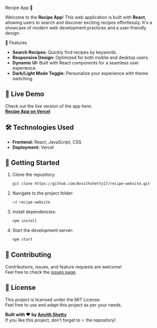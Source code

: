  Recipe App 🍲

Welcome to the **Recipe App**! This web application is built with **React**, allowing users to search and discover exciting recipes effortlessly. It's a showcase of modern web development practices and a user-friendly design.

 🌟 Features

- **Search Recipes:** Quickly find recipes by keywords.
- **Responsive Design:** Optimized for both mobile and desktop users.
- **Dynamic UI:** Built with React components for a seamless user experience.
- **Dark/Light Mode Toggle:** Personalize your experience with theme switching.

## 🔗 Live Demo

Check out the live version of the app here:  
**[Recipe App on Vercel](https://vercel.com/anvith-shettys-projects/recipe-website)**

## 🛠️ Technologies Used

- **Frontend:** React, JavaScript, CSS
- **Deployment:** Vercel

## 🚀 Getting Started

1. Clone the repository:
   ```bash
   git clone https://github.com/Anvithshetty17/recipe-website.git
   ```
2. Navigate to the project folder:
   ```bash
   cd recipe-website
   ```
3. Install dependencies:
   ```bash
   npm install
   ```
4. Start the development server:
   ```bash
   npm start
   ```

## 🤝 Contributing

Contributions, issues, and feature requests are welcome!  
Feel free to check the [issues page](https://github.com/Anvithshetty17/recipe-website/issues).

## 📝 License

This project is licensed under the MIT License.  
Feel free to use and adapt this project as per your needs.



**Built with ❤️ by [Anvith Shetty](https://github.com/Anvithshetty17)**  
If you like this project, don’t forget to ⭐ the repository!

